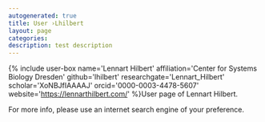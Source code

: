 ```yaml
---
autogenerated: true
title: User ›Lhilbert
layout: page
categories: 
description: test description
---
```


{% include user-box name='Lennart Hilbert' affiliation='Center for Systems Biology Dresden' github='lhilbert' researchgate='Lennart\_Hilbert' scholar='XoNBJfIAAAAJ' orcid='0000-0003-4478-5607' website='https://lennarthilbert.com/' %}User page of Lennart Hilbert.

For more info, please use an internet search engine of your preference.
